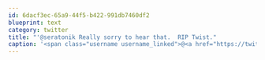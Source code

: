 ```yaml
---
id: 6dacf3ec-65a9-44f5-b422-991db7460df2
blueprint: text
category: twitter
title: "'@seratonik Really sorry to hear that.  RIP Twist."
caption: '<span class="username username_linked">@<a href="https://twitter.com/seratonik" title="Brent Luehr">seratonik</a></span> Really sorry to hear that.  RIP Twist.'
---
```

